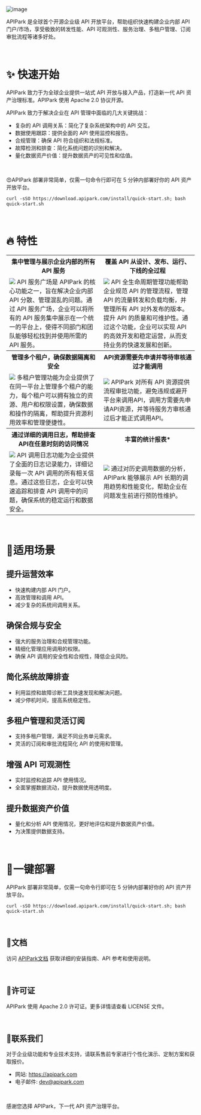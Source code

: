 ![image](https://github.com/user-attachments/assets/96e36db5-2733-49c8-8e1e-ecbcc60a3943)


APIPark 是全球首个开源企业级 API 开放平台，帮助组织快速构建企业内部 API 门户/市场，享受极致的转发性能、API 可观测性、服务治理、多租户管理、订阅审批流程等诸多好处。

<br>

#  ✨ 快速开始
APIPark 致力于为全球企业提供一站式 API 开放与接入产品，打造新一代 API 资产治理标准。APIPark 使用 Apache 2.0 协议开源。

APIPark 致力于解决企业在 API 管理中面临的几大关键挑战：
- 复杂的 API 调用关系：简化了复杂系统架构中的 API 交互。
- 数据使用跟踪：提供全面的 API 使用监控和报告。
- 合规管理：确保 API 符合组织和法规标准。
- 故障检测和排查：简化系统问题的识别和解决。
- 量化数据资产价值：提升数据资产的可见性和估值。


<br>

😍APIPark 部署非常简单，仅需一句命令行即可在 5 分钟内部署好你的 API 资产开放平台。

```
curl -sSO https://download.apipark.com/install/quick-start.sh; bash quick-start.sh
```

<br>

# 🔥 特性
<table>
  <tr>
    <th>
      集中管理与展示企业内部的所有 API 服务
    </th>
    <th>
      覆盖 API 从设计、发布、运行、下线的全过程
    </th>

  </tr>

   <tr>
    <td width="50%">
        <img src="https://apipark.com/wp-content/uploads/2024/08/%E9%A1%B5%E9%9D%A2-1.png" />
      API 服务广场是 APIPark 的核心功能之一，旨在解决企业内部 API 分散、管理混乱的问题。通过 API 服务广场，企业可以将所有的 API 服务集中展示在一个统一的平台上，使得不同部门和团队能够轻松找到并使用所需的 API 服务。
    </td>
    <td width="50%">
            <img src="https://apipark.com/wp-content/uploads/2024/08/Life-Cycle.png" />
      API 全生命周期管理功能帮助企业规范 API 的管理流程，管理 API 的流量转发和负载均衡，并管理所有 API 对外发布的版本。提升 API 的质量和可维护性。通过这个功能，企业可以实现 API 的高效开发和稳定运营，从而支持业务的快速发展和创新。
    </td>
  </tr>
  
<tr>
    <th>
      管理多个租户，确保数据隔离和安全
    </th>
    <th>
      API资源需要先申请并等待审核通过才能调用
    </th>

  </tr>

   <tr>
    <td width="50%">
        <img src="https://apipark.com/wp-content/uploads/2024/08/Multi-tenant.png" />
      多租户管理功能为企业提供了在同一平台上管理多个租户的能力，每个租户可以拥有独立的资源、用户和权限设置，确保数据和操作的隔离，帮助提升资源利用效率和管理便捷性。
    </td>
    <td width="50%">
            <img src="https://apipark.com/wp-content/uploads/2024/08/Application.png" />
      APIPark 对所有 API 资源提供流程审批功能，避免违规或避开平台来调用API，调用方需要先申请API资源，并等待服务方审核通过后才能正式调用API。
    </td>
  </tr>

<tr>
    <th>
      通过详细的调用日志，帮助排查API在任意时刻的访问情况
    </th>
    <th>
      丰富的统计报表*
    </th>

  </tr>

   <tr>
    <td width="50%">
        <img src="https://apipark.com/wp-content/uploads/2024/08/Chart-1.png" />
      API 调用日志功能为企业提供了全面的日志记录能力，详细记录每一次 API 调用的所有相关信息。通过这些日志，企业可以快速追踪和排查 API 调用中的问题，确保系统的稳定运行和数据安全。
    </td>
    <td width="50%">
            <img src="https://apipark.com/wp-content/uploads/2024/08/Chart.png" />
      通过对历史调用数据的分析，APIPark 能够展示 API 长期的调用趋势和性能变化，帮助企业在问题发生前进行预防性维护。
    </td>
  </tr>
  
</table>


<br>

# 🚩适用场景
## 提升运营效率
  - 快速构建内部 API 门户。
  - 高效管理和调用 API。
  - 减少复杂的系统间调用关系。

## 确保合规与安全
  - 强大的服务治理和合规管理功能。
  - 精细化管理应用调用的权限。
  - 确保 API 调用的安全性和合规性，降低企业风险。

## 简化系统故障排查
  - 利用监控和故障诊断工具快速发现和解决问题。
  - 减少停机时间，提高系统稳定性。

## 多租户管理和灵活订阅
  - 支持多租户管理，满足不同业务单元需求。
  - 灵活的订阅和审批流程简化 API 的使用和管理。

## 增强 API 可观测性
  - 实时监控和追踪 API 使用情况。
  - 全面掌握数据流动，提升数据使用透明度。

## 提升数据资产价值
  - 量化和分析 API 使用情况，更好地评估和提升数据资产价值。
  - 为决策提供数据支持。

<br>

# 🚀一键部署
APIPark 部署非常简单，仅需一句命令行即可在 5 分钟内部署好你的 API 资产开放平台。

```
curl -sSO https://download.apipark.com/install/quick-start.sh; bash quick-start.sh
```

<br>

## 📕文档
访问 [APIPark文档](https://docs.apipark.com/docs/install) 获取详细的安装指南、API 参考和使用说明。

<br>

## 🧾许可证
APIPark 使用 Apache 2.0 许可证。更多详情请查看 LICENSE 文件。


<br>

## 💌联系我们
对于企业级功能和专业技术支持，请联系售前专家进行个性化演示、定制方案和获取报价。

- 网站: https://apipark.com
- 电子邮件: dev@apipark.com

<br>

感谢您选择 APIPark，下一代 API 资产治理平台。
